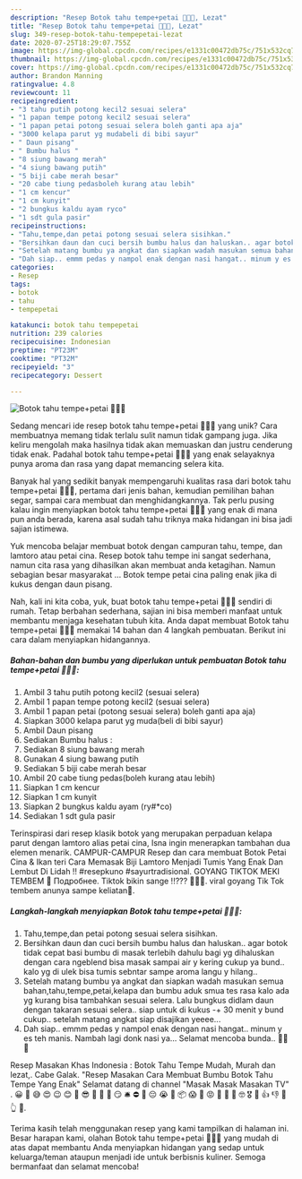 ```yaml
---
description: "Resep Botok tahu tempe+petai 🤤🤤🤤, Lezat"
title: "Resep Botok tahu tempe+petai 🤤🤤🤤, Lezat"
slug: 349-resep-botok-tahu-tempepetai-lezat
date: 2020-07-25T18:29:07.755Z
image: https://img-global.cpcdn.com/recipes/e1331c00472db75c/751x532cq70/botok-tahu-tempepetai-🤤🤤🤤-foto-resep-utama.jpg
thumbnail: https://img-global.cpcdn.com/recipes/e1331c00472db75c/751x532cq70/botok-tahu-tempepetai-🤤🤤🤤-foto-resep-utama.jpg
cover: https://img-global.cpcdn.com/recipes/e1331c00472db75c/751x532cq70/botok-tahu-tempepetai-🤤🤤🤤-foto-resep-utama.jpg
author: Brandon Manning
ratingvalue: 4.8
reviewcount: 11
recipeingredient:
- "3 tahu putih potong kecil2 sesuai selera"
- "1 papan tempe potong kecil2 sesuai selera"
- "1 papan petai potong sesuai selera boleh ganti apa aja"
- "3000 kelapa parut yg mudabeli di bibi sayur"
- " Daun pisang"
- " Bumbu halus "
- "8 siung bawang merah"
- "4 siung bawang putih"
- "5 biji cabe merah besar"
- "20 cabe tiung pedasboleh kurang atau lebih"
- "1 cm kencur"
- "1 cm kunyit"
- "2 bungkus kaldu ayam ryco"
- "1 sdt gula pasir"
recipeinstructions:
- "Tahu,tempe,dan petai potong sesuai selera sisihkan."
- "Bersihkan daun dan cuci bersih bumbu halus dan haluskan.. agar botok tidak cepat basi bumbu di masak terlebih dahulu bagi yg dihaluskan dengan cara ngeblend bisa masak sampai air y kering cukup ya bund.. kalo yg di ulek bisa tumis sebntar sampe aroma langu y hilang.."
- "Setelah matang bumbu ya angkat dan siapkan wadah masukan semua bahan,tahu,tempe,petai,kelapa dan bumbu aduk smua tes rasa kalo ada yg kurang bisa tambahkan sesuai selera. Lalu bungkus didlam daun dengan takaran sesuai selera.. siap untuk di kukus -+ 30 menit y bund cukup.. setelah matang angkat siap disajikan yeeee..."
- "Dah siap.. emmm pedas y nampol enak dengan nasi hangat.. minum y es teh manis. Nambah lagi donk nasi ya... Selamat mencoba bunda.. 👩‍🍳🙋"
categories:
- Resep
tags:
- botok
- tahu
- tempepetai

katakunci: botok tahu tempepetai 
nutrition: 239 calories
recipecuisine: Indonesian
preptime: "PT23M"
cooktime: "PT32M"
recipeyield: "3"
recipecategory: Dessert

---
```



![Botok tahu tempe+petai 🤤🤤🤤](https://img-global.cpcdn.com/recipes/e1331c00472db75c/751x532cq70/botok-tahu-tempepetai-🤤🤤🤤-foto-resep-utama.jpg)

Sedang mencari ide resep botok tahu tempe+petai 🤤🤤🤤 yang unik? Cara membuatnya memang tidak terlalu sulit namun tidak gampang juga. Jika keliru mengolah maka hasilnya tidak akan memuaskan dan justru cenderung tidak enak. Padahal botok tahu tempe+petai 🤤🤤🤤 yang enak selayaknya punya aroma dan rasa yang dapat memancing selera kita.

Banyak hal yang sedikit banyak mempengaruhi kualitas rasa dari botok tahu tempe+petai 🤤🤤🤤, pertama dari jenis bahan, kemudian pemilihan bahan segar, sampai cara membuat dan menghidangkannya. Tak perlu pusing kalau ingin menyiapkan botok tahu tempe+petai 🤤🤤🤤 yang enak di mana pun anda berada, karena asal sudah tahu triknya maka hidangan ini bisa jadi sajian istimewa.

Yuk mencoba belajar membuat botok dengan campuran tahu, tempe, dan lamtoro atau petai cina. Resep botok tahu tempe ini sangat sederhana, namun cita rasa yang dihasilkan akan membuat anda ketagihan. Namun sebagian besar masyarakat … Botok tempe petai cina paling enak jika di kukus dengan daun pisang.


Nah, kali ini kita coba, yuk, buat botok tahu tempe+petai 🤤🤤🤤 sendiri di rumah. Tetap berbahan sederhana, sajian ini bisa memberi manfaat untuk membantu menjaga kesehatan tubuh kita. Anda dapat membuat Botok tahu tempe+petai 🤤🤤🤤 memakai 14 bahan dan 4 langkah pembuatan. Berikut ini cara dalam menyiapkan hidangannya.

<!--inarticleads1-->

##### Bahan-bahan dan bumbu yang diperlukan untuk pembuatan Botok tahu tempe+petai 🤤🤤🤤:

1. Ambil 3 tahu putih potong kecil2 (sesuai selera)
1. Ambil 1 papan tempe potong kecil2 (sesuai selera)
1. Ambil 1 papan petai (potong sesuai selera) boleh ganti apa aja)
1. Siapkan 3000 kelapa parut yg muda(beli di bibi sayur)
1. Ambil  Daun pisang
1. Sediakan  Bumbu halus :
1. Sediakan 8 siung bawang merah
1. Gunakan 4 siung bawang putih
1. Sediakan 5 biji cabe merah besar
1. Ambil 20 cabe tiung pedas(boleh kurang atau lebih)
1. Siapkan 1 cm kencur
1. Siapkan 1 cm kunyit
1. Siapkan 2 bungkus kaldu ayam (ry#*co)
1. Sediakan 1 sdt gula pasir


Terinspirasi dari resep klasik botok yang merupakan perpaduan kelapa parut dengan lamtoro alias petai cina, Isna ingin menerapkan tambahan dua elemen menarik. CAMPUR-CAMPUR Resep dan cara membuat Botok Petai Cina &amp; Ikan teri Cara Memasak Biji Lamtoro Menjadi Tumis Yang Enak Dan Lembut Di Lidah !! #resepkuno #sayurtradisional. GOYANG TIKTOK MEKI TEMBEM 🤤 Подробнее. Tiktok bikin sange !!??? 🤤🤤🤤. viral goyang Tik Tok tembem anunya sampe keliatan🤤. 

<!--inarticleads2-->

##### Langkah-langkah menyiapkan Botok tahu tempe+petai 🤤🤤🤤:

1. Tahu,tempe,dan petai potong sesuai selera sisihkan.
1. Bersihkan daun dan cuci bersih bumbu halus dan haluskan.. agar botok tidak cepat basi bumbu di masak terlebih dahulu bagi yg dihaluskan dengan cara ngeblend bisa masak sampai air y kering cukup ya bund.. kalo yg di ulek bisa tumis sebntar sampe aroma langu y hilang..
1. Setelah matang bumbu ya angkat dan siapkan wadah masukan semua bahan,tahu,tempe,petai,kelapa dan bumbu aduk smua tes rasa kalo ada yg kurang bisa tambahkan sesuai selera. Lalu bungkus didlam daun dengan takaran sesuai selera.. siap untuk di kukus -+ 30 menit y bund cukup.. setelah matang angkat siap disajikan yeeee...
1. Dah siap.. emmm pedas y nampol enak dengan nasi hangat.. minum y es teh manis. Nambah lagi donk nasi ya... Selamat mencoba bunda.. 👩‍🍳🙋


Resep Masakan Khas Indonesia : Botok Tahu Tempe Mudah, Murah dan lezat,. Cabe Galak. &#34;Resep Masakan Cara Membuat Bumbu Botok Tahu Tempe Yang Enak&#34; Selamat datang di channel &#34;Masak Masak Masakan TV&#34; . 😀 🤣 😅 😍 😉 😊 🙂 😎 🤔 🤨 🧳 😏 🛎️ ⛔ 🤤 😔 😭 🤯 📦 😱 🤫 😡 🤬 🤮 🥳 🤓 🎖️ 🚀 👍 👎 🤟 👆 🤞. 

Terima kasih telah menggunakan resep yang kami tampilkan di halaman ini. Besar harapan kami, olahan Botok tahu tempe+petai 🤤🤤🤤 yang mudah di atas dapat membantu Anda menyiapkan hidangan yang sedap untuk keluarga/teman ataupun menjadi ide untuk berbisnis kuliner. Semoga bermanfaat dan selamat mencoba!
